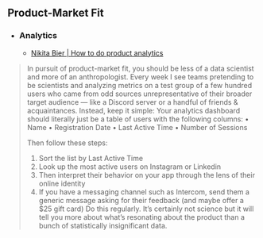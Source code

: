 ## Product-Market Fit
- ### Analytics
	- [Nikita Bier | How to do product analytics](https://x.com/nikitabier/status/1916156794663055865)
>In pursuit of product-market fit, you should be less of a data scientist and more of an anthropologist. Every week I see teams pretending to be scientists and analyzing metrics on a test group of a few hundred users who came from odd sources unrepresentative of their broader target audience — like a Discord server or a handful of friends & acquaintances. Instead, keep it simple: Your analytics dashboard should literally just be a table of users with the following columns: 
>• Name 
>• Registration Date 
>• Last Active Time 
>• Number of Sessions 
>
>Then follow these steps: 
>1. Sort the list by Last Active Time 
>2. Look up the most active users on Instagram or Linkedin 
>3. Then interpret their behavior on your app through the lens of their online identity 
>4. If you have a messaging channel such as Intercom, send them a generic message asking for their feedback (and maybe offer a $25 gift card) Do this regularly. It’s certainly not science but it will tell you more about what’s resonating about the product than a bunch of statistically insignificant data.
